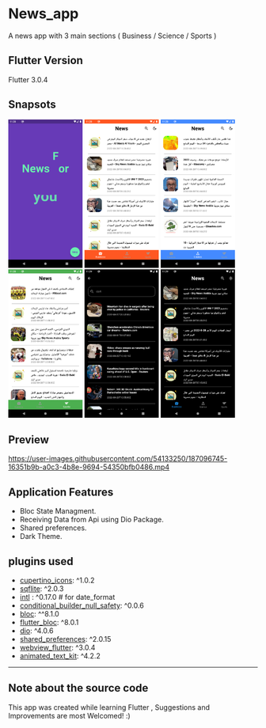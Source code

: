 # News_app

A news app with 3 main sections ( Business / Science / Sports )

## Flutter Version
Flutter 3.0.4 


## Snapsots
<img src="Screenshots/Splash_screen.png" height="300em" > <img src="Screenshots/Business_screen.png" height="300em" > <img src="Screenshots/Science_screen.png" height="300em" > <img src="Screenshots/Sports_screen.png" height="300em" > <img src="Screenshots/Search_screen.png" height="300em" > <img src="Screenshots/Dark_theme.png" height="300em" >


## Preview
https://user-images.githubusercontent.com/54133250/187096745-16351b9b-a0c3-4b8e-9694-54350bfb0486.mp4

## Application Features
* Bloc State Managment.
* Receiving Data from Api using Dio Package.
* Shared preferences.
* Dark Theme.

  
## plugins used
- [cupertino_icons](https://pub.dev/packages/cupertino_icons): ^1.0.2
- [sqflite](https://pub.dev/packages/sqflite): ^2.0.3
- [intl](https://pub.dev/packages/intl) : ^0.17.0 # for date_format
- [conditional_builder_null_safety](https://pub.dev/packages/conditional_builder_null_safety): ^0.0.6
- [bloc](https://pub.dev/packages/bloc): ^^8.1.0
- [flutter_bloc](https://pub.dev/packages/flutter_bloc): ^8.0.1
- [dio](https://pub.dev/packages/dio): ^4.0.6
- [shared_preferences](https://pub.dev/packages/shared_preferences): ^2.0.15
- [webview_flutter](https://pub.dev/packages/webview_flutter): ^3.0.4
- [animated_text_kit](https://pub.dev/packages/animated_text_kit): ^4.2.2
---
## Note about the source code

This app was created while learning Flutter , Suggestions and Improvements are most Welcomed! :)
